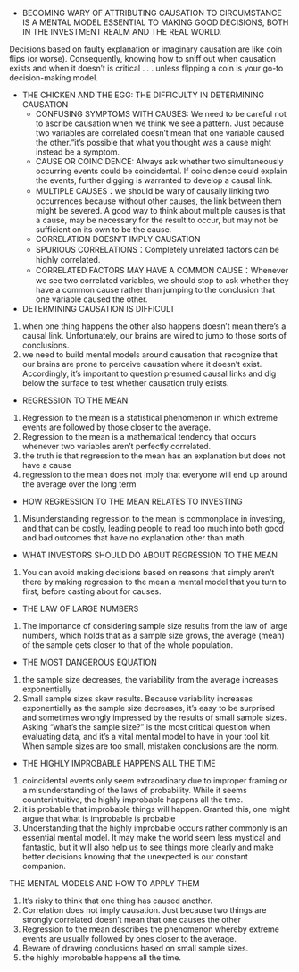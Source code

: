 - BECOMING WARY OF ATTRIBUTING CAUSATION TO CIRCUMSTANCE IS A MENTAL MODEL ESSENTIAL TO MAKING GOOD DECISIONS, BOTH IN THE INVESTMENT REALM AND THE REAL WORLD.

Decisions based on faulty explanation or imaginary causation are like coin flips (or worse). Consequently, knowing how to sniff out when causation exists and when it doesn’t is critical . . . unless flipping a coin is your go-to decision-making model.
- THE CHICKEN AND THE EGG: THE DIFFICULTY IN DETERMINING CAUSATION
  - CONFUSING SYMPTOMS WITH CAUSES: We need to be careful not to ascribe causation when we think we see a pattern. Just because two variables are correlated doesn’t mean that one variable caused the other.“it’s possible that what you thought was a cause might instead be a symptom.
  - CAUSE OR COINCIDENCE: Always ask whether two simultaneously occurring events could be coincidental. If coincidence could explain the events, further digging is warranted to develop a causal link.
  - MULTIPLE CAUSES：we should be wary of causally linking two occurrences because without other causes, the link between them might be severed. A good way to think about multiple causes is that a cause, may be necessary for the result to occur, but may not be sufficient on its own to be the cause.
  - CORRELATION DOESN’T IMPLY CAUSATION
  - SPURIOUS CORRELATIONS：Completely unrelated factors can be highly correlated.
  - CORRELATED FACTORS MAY HAVE A COMMON CAUSE：Whenever we see two correlated variables, we should stop to ask whether they have a common cause rather than jumping to the conclusion that one variable caused the other.
- DETERMINING CAUSATION IS DIFFICULT
  
1. when one thing happens the other also happens doesn’t mean there’s a causal link. Unfortunately, our brains are wired to jump to those sorts of conclusions.
2. we need to build mental models around causation that recognize that our brains are prone to perceive causation where it doesn’t exist. Accordingly, it’s important to question presumed causal links and dig below the surface to test whether causation truly exists.

- REGRESSION TO THE MEAN

1. Regression to the mean is a statistical phenomenon in which extreme events are followed by those closer to the average.
2. Regression to the mean is a mathematical tendency that occurs whenever two variables aren’t perfectly correlated.
3. the truth is that regression to the mean has an explanation but does not have a cause
4. regression to the mean does not imply that everyone will end up around the average over the long term

- HOW REGRESSION TO THE MEAN RELATES TO INVESTING

1. Misunderstanding regression to the mean is commonplace in investing, and that can be costly, leading people to read too much into both good and bad outcomes that have no explanation other than math.

- WHAT INVESTORS SHOULD DO ABOUT REGRESSION TO THE MEAN

1. You can avoid making decisions based on reasons that simply aren’t there by making regression to the mean a mental model that you turn to first, before casting about for causes. 

- THE LAW OF LARGE NUMBERS

1. The importance of considering sample size results from the law of large numbers, which holds that as a sample size grows, the average (mean) of the sample gets closer to that of the whole population.

- THE MOST DANGEROUS EQUATION

1. the sample size decreases, the variability from the average increases exponentially
2. Small sample sizes skew results. Because variability increases exponentially as the sample size decreases, it’s easy to be surprised and sometimes wrongly impressed by the results of small sample sizes. Asking “what’s the sample size?” is the most critical question when evaluating data, and it’s a vital mental model to have in your tool kit. When sample sizes are too small, mistaken conclusions are the norm.

- THE HIGHLY IMPROBABLE HAPPENS ALL THE TIME

1. coincidental events only seem extraordinary due to improper framing or a misunderstanding of the laws of probability. While it seems counterintuitive, the highly improbable happens all the time.
2. it is probable that improbable things will happen. Granted this, one might argue that what is improbable is probable
3. Understanding that the highly improbable occurs rather commonly is an essential mental model. It may make the world seem less mystical and fantastic, but it will also help us to see things more clearly and make better decisions knowing that the unexpected is our constant companion.

THE MENTAL MODELS AND HOW TO APPLY THEM

1. It’s risky to think that one thing has caused another.
2. Correlation does not imply causation. Just because two things are strongly correlated doesn’t mean that one causes the other
3. Regression to the mean describes the phenomenon whereby extreme events are usually followed by ones closer to the average.
4. Beware of drawing conclusions based on small sample sizes.
5. the highly improbable happens all the time.